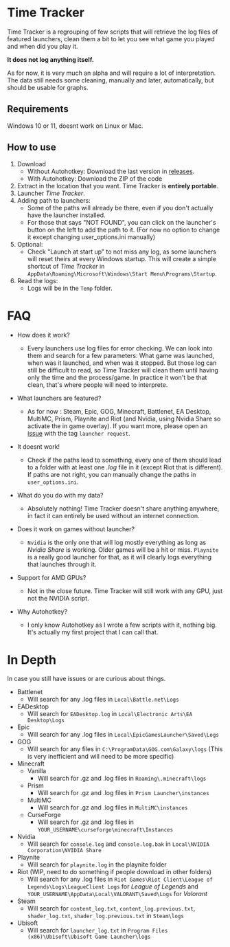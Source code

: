 # Time Tracker

Time Tracker is a regrouping of few scripts that will retrieve the log files of featured launchers, clean them a bit to let you see what game you played and when did you play it.

**It does not log anything itself.**

As for now, it is very much an alpha and will require a lot of interpretation.
The data still needs some cleaning, manually and later, automatically, but should be usable for graphs.


## Requirements

Windows 10 or 11, doesnt work on Linux or Mac.


## How to use

1) Download
    - Without Autohotkey: Download the last version in [releases](https://github.com/Aonne/Time-Tracker/releases/).
    - With Autohotkey: Download the ZIP of the code
2) Extract in the location that you want. Time Tracker is **entirely portable**.
3) Launcher *Time Tracker*.
4) Adding path to launchers:
    - Some of the paths will already be there, even if you don't actually have the launcher installed.
    - For those that says "NOT FOUND", you can click on the launcher's button on the left to add the path to it. (For now no option to change it except changing user_options.ini manually)
5) Optional:
    - Check "Launch at start up" to not miss any log, as some launchers will reset theirs at every Windows startup. This will create a simple shortcut of *Time Tracker* in ```AppData\Roaming\Microsoft\Windows\Start Menu\Programs\Startup```.
6) Read the logs:
    - Logs will be in the ```Temp``` folder.


# FAQ

* How does it work?
  * Every launchers use log files for error checking. We can look into them and search for a few parameters: What game was launched, when was it launched, and when was it stopped. But those log can still be difficult to read, so Time Tracker will clean them until having only the time and the process/game. In practice it won't be that clean, that's where people will need to interprete.

* What launchers are featured?
  * As for now : Steam, Epic, GOG, Minecraft, Battlenet, EA Desktop, MultiMC, Prism, Playnite and Riot (and Nvidia, using Nvidia Share so activate the in game overlay). If you want more, please open an [issue](https://github.com/Aonne/Time-Tracker/issues/new) with the tag ```launcher request```.

* It doesnt work!
  * Check if the paths lead to something, every one of them should lead to a folder with at least one *.log* file in it (except Riot that is different). If paths are not right, you can manually change the paths in ````user_options.ini````.

* What do you do with my data?
  * Absolutely nothing! Time Tracker doesn't share anything anywhere, in fact it can entirely be used without an internet connection.

* Does it work on games without launcher?
  * ```Nvidia``` is the only one that will log mostly everything as long as *Nvidia Share* is working. Older games will be a hit or miss. ```Playnite``` is a really good launcher for that, as it will clearly logs everything that launches through it.

* Support for AMD GPUs?
  * Not in the close future. Time Tracker will still work with any GPU, just not the NVIDIA script.

* Why Autohotkey?
  * I only know Autohotkey as I wrote a few scripts with it, nothing big. It's actually my first project that I can call that.


# In Depth

In case you still have issues or are curious about things.

* Battlenet
  *  Will search for any .log files in ```Local\Battle.net\Logs```
* EADesktop
  *  Will search for ```EADesktop.log``` in ```Local\Electronic Arts\EA Desktop\Logs```
* Epic
  *  Will search for any .log files in ```Local\EpicGamesLauncher\Saved\Logs```
* GOG
  *  Will search for any files in ```C:\ProgramData\GOG.com\Galaxy\logs``` (This is very inefficient and will need to be more specific)
* Minecraft
  * Vanilla
    - Will search for .gz and .log files in ```Roaming\.minecraft\logs```
  * Prism
    - Will search for .gz and .log files in ```Prism Launcher\instances```
  * MultiMC
    - Will search for .gz and .log files in ```MultiMC\instances```
  * CurseForge
    - Will search for .gz and .log files in ```YOUR_USERNAME\curseforge\minecraft\Instances```
* Nvidia
  *  Will search for ```console.log``` and ```console.log.bak``` in ```Local\NVIDIA Corporation\NVIDIA Share```
* Playnite
  *  Will search for ```playnite.log``` in the playnite folder
* Riot (WIP, need to do something if people download in other folders)
  *  Will search for any .log files in ```Riot Games\Riot Client\League of Legends\Logs\LeagueClient Logs``` for *League of Legends* and ```YOUR_USERNAME\AppData\Local\VALORANT\Saved\Logs``` for *Valorant*
* Steam
  *  Will search for ```content_log.txt```, ```content_log.previous.txt```, ```shader_log.txt```, ```shader_log.previous.txt``` in ```Steam\logs```
* Ubisoft
  *  Will search for ```launcher_log.txt``` in ```Program Files (x86)\Ubisoft\Ubisoft Game Launcher\logs```
